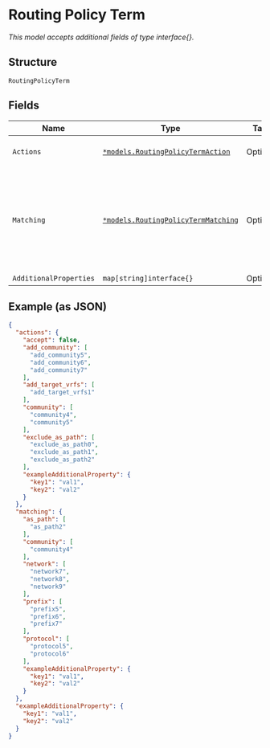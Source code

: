 
# Routing Policy Term

*This model accepts additional fields of type interface{}.*

## Structure

`RoutingPolicyTerm`

## Fields

| Name | Type | Tags | Description |
|  --- | --- | --- | --- |
| `Actions` | [`*models.RoutingPolicyTermAction`](../../doc/models/routing-policy-term-action.md) | Optional | When used as import policy |
| `Matching` | [`*models.RoutingPolicyTermMatching`](../../doc/models/routing-policy-term-matching.md) | Optional | zero or more criteria/filter can be specified to match the term, all criteria have to be met |
| `AdditionalProperties` | `map[string]interface{}` | Optional | - |

## Example (as JSON)

```json
{
  "actions": {
    "accept": false,
    "add_community": [
      "add_community5",
      "add_community6",
      "add_community7"
    ],
    "add_target_vrfs": [
      "add_target_vrfs1"
    ],
    "community": [
      "community4",
      "community5"
    ],
    "exclude_as_path": [
      "exclude_as_path0",
      "exclude_as_path1",
      "exclude_as_path2"
    ],
    "exampleAdditionalProperty": {
      "key1": "val1",
      "key2": "val2"
    }
  },
  "matching": {
    "as_path": [
      "as_path2"
    ],
    "community": [
      "community4"
    ],
    "network": [
      "network7",
      "network8",
      "network9"
    ],
    "prefix": [
      "prefix5",
      "prefix6",
      "prefix7"
    ],
    "protocol": [
      "protocol5",
      "protocol6"
    ],
    "exampleAdditionalProperty": {
      "key1": "val1",
      "key2": "val2"
    }
  },
  "exampleAdditionalProperty": {
    "key1": "val1",
    "key2": "val2"
  }
}
```

